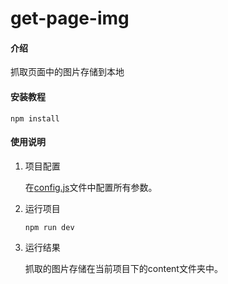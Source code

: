 # get-page-img

#### 介绍
抓取页面中的图片存储到本地

#### 安装教程

```
npm install
```

#### 使用说明

1. 项目配置
    
    在[config.js](./config.js)文件中配置所有参数。
    

1. 运行项目

    ```
    npm run dev
    ```

1. 运行结果

    抓取的图片存储在当前项目下的content文件夹中。